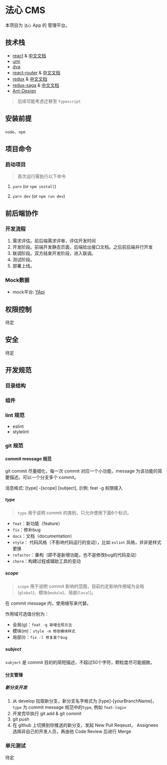 # 法心 CMS

本项目为 `法心` App 的 管理平台。

## 技术栈
- [react](https://reactjs.org/) & [中文文档](https://zh-hans.reactjs.org/)
- [umi](https://umijs.org/zh/guide/)
- [dva](https://dvajs.com/guide/)
- [react-router](https://reacttraining.com/react-router/web/) & [中文文档](https://www.redux.org.cn/)
- [redux](https://redux.js.org/) & [中文文档](https://www.redux.org.cn/)
- [redux-saga](https://redux-saga.js.org/) & [中文文档](https://redux-saga-in-chinese.js.org)
- [Ant-Design](https://ant.design/docs/react/introduce-cn)

> 后续可能考虑迁移至 `Typescript`

## 安装前提
`node`、`npm`

## 项目命令

### 启动项目

> 首次运行需执行以下命令
1. `yarn` (or `npm install`)

2. `yarn dev` (or `npm run dev`)

## 前后端协作

### 开发流程
1. 需求评估。前后端需求评审，评估开发时间
2. 开发阶段。前端开发静态页面，后端给出接口文档。之后前后端并行开发
3. 联调阶段。双方结束开发阶段，进入联调。
4. 测试阶段。
5. 部署上线。

### Mock数据
- mock平台: [YApi](https://hellosean1025.github.io/yapi/)

## 权限控制
待定

## 安全
待定

## 开发规范

### 目录结构

### 组件

### lint 规范
- eslint
- stylelint

### git 规范
#### commit message 规范
git commit 尽量细化，每一次 commit 对应一个小功能，message 为该功能的简要描述。可以一个分支多个 commit。

消息格式: [type] -[scope] [subject], 示例: feat -g 权限接入
##### type
> `type` 用于说明 commit 的类别，只允许使用下面6个标识。
- `feat`：新功能（feature）
- `fix`：修补bug
- `docs`：文档（documentation）
- `style`： 代码风格（不影响代码运行的变动），比如 `eslint` 风格，并非是样式更换
- `refactor`：重构（即不是新增功能，也不是修改bug的代码变动）
- `chore`：构建过程或辅助工具的变动
##### scope
> `scope` 用于说明 commit 影响的范围，目前约定影响作用域为全局(`global`)、模块(`module`)、局部(`local`)。

在 commit message 内，使用缩写来代替。

作用域可选值分别为：
- 全局(g)：`feat -g 新增全局方法`
- 模块(m)：`style -m 修改模块样式`
- 局部(l)：`fix -l 修复某个bug`
##### subject
`subject` 是 commit 目的的简短描述，不超过50个字符，颗粒度尽可能细致。

#### 分支管理
##### 新分支开发
1. 从 develop 拉取新分支，新分支名字格式为 [type]-[yourBranchName]， `type` 为 commit message 规范中的`type`, 例如 `feat-login`
2. 开发完毕执行 git add & git commit
3. git push
4. 在 github 上切换到你推送的新分支，发起 New Pull Reqeust， Assignees 选择非自己的开发人员，再由他 Code Review 后进行 Merge


### 单元测试
待定
